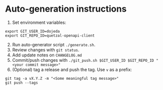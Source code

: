 Auto-generation instructions
============================

1. Set environment variables:
```
export GIT_USER_ID=dojeda
export GIT_REPO_ID=quetzal-openapi-client
```
2. Run auto-generator script `./generate.sh`.
3. Review changes with `git status`.
4. Add update notes on `CHANGELOG.md`
5. Commit/push changes with `./git_push.sh $GIT_USER_ID $GIT_REPO_ID "<your commit message>"`
6. (Optional) tag a release and push the tag. Use `v` as a prefix:
```
git tag -a vX.Y.Z -m "<Some meaningful tag message>"
git push --tags
```
